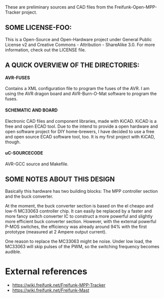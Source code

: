 These are preliminary sources and CAD files from the
Freifunk-Open-MPP-Tracker project.


## SOME LICENSE-FOO:
This is a Open-Source and Open-Hardware project under General Public License
v2 and Creative Commons - Attribution - ShareAlike 3.0.
For more information, check out the LICENSE file.

## A QUICK OVERVIEW OF THE DIRECTORIES:

#### AVR-FUSES
Contains a XML configuration file to program the fuses of the AVR. I am
using the AVR dragon board and AVR-Burn-O-Mat software to program the fuses.

#### SCHEMATIC AND BOARD
Electronic CAD files and component libraries, made with KiCAD. KiCAD is a free and
open ECAD tool.  Due to the intend to provide a open hardware and open
software project for DIY home-brewers, I have decided to use a free and open
source ECAD software tool, too. It is my first project with KiCAD, though.

#### uC-SOURCECODE
AVR-GCC source and Makefile. 

## SOME NOTES ABOUT THIS DESIGN
Basically this hardware has two building blocks: 
The MPP controller section and the buck converter.

At the moment, the buck converter section is based on the el cheapo and
low-fi MC33063 controller chip.  It can easily be replaced by a faster and
more fancy switch converter IC to construct a more powerful and slightly more 
efficient buck converter section.  However, with the external powerful P-MOS
switches, the efficiency was already around 94% with the first prototype 
(measured at 2 Ampere output current).

One reason to replace the MC33063 might be noise. Under low load, the
MC33063 will skip pulses of the PWM, so the switching frequency becomes
audible. 

# External references

* https://wiki.freifunk.net/Freifunk-MPP-Tracker
* https://wiki.freifunk.net/Freifunk-Mast
